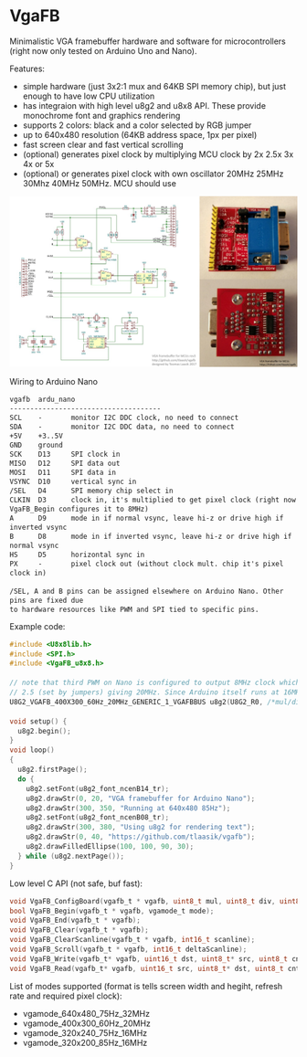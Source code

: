 # VgaFB

Minimalistic VGA framebuffer hardware and software for microcontrollers (right now only tested on Arduino Uno and Nano).

Features:
* simple hardware (just 3x2:1 mux and 64KB SPI memory chip), but just enough to have low CPU utilization
* has integraion with high level u8g2 and u8x8 API. These provide monochrome font and graphics rendering
* supports 2 colors: black and a color selected by RGB jumper
* up to 640x480 resolution (64KB address space, 1px per pixel)
* fast screen clear and fast vertical scrolling
* (optional) generates pixel clock by multiplying MCU clock by 2x 2.5x 3x 4x or 5x
* (optional) or generates pixel clock with own oscillator 20MHz 25MHz 30Mhz 40MHz 50MHz. MCU should use 

![Schematic and pcb pictures](https://raw.githubusercontent.com/tlaasik/vgafb/master/sch_pcb.jpg)

Wiring to Arduino Nano 
```
vgafb  ardu_nano
-------------------------------------
SCL    -       monitor I2C DDC clock, no need to connect
SDA    -       monitor I2C DDC data, no need to connect
+5V    +3..5V
GND    ground
SCK    D13     SPI clock in
MISO   D12     SPI data out
MOSI   D11     SPI data in
VSYNC  D10     vertical sync in
/SEL   D4      SPI memory chip select in
CLKIN  D3      clock in, it's multiplied to get pixel clock (right now VgaFB_Begin configures it to 8MHz)
A      D9      mode in if normal vsync, leave hi-z or drive high if inverted vsync
B      D8      mode in if inverted vsync, leave hi-z or drive high if normal vsync
HS     D5      horizontal sync in
PX     -       pixel clock out (without clock mult. chip it's pixel clock in)

/SEL, A and B pins can be assigned elsewhere on Arduino Nano. Other pins are fixed due
to hardware resources like PWM and SPI tied to specific pins.
```

Example code:
```C
#include <U8x8lib.h>
#include <SPI.h>
#include <VgaFB_u8x8.h>

// note that third PWM on Nano is configured to output 8MHz clock which is then multiplied by
// 2.5 (set by jumpers) giving 20MHz. Since Arduino itself runs at 16MHz we tell that the multiplier is 1.25
U8G2_VGAFB_400X300_60Hz_20MHz_GENERIC_1_VGAFBBUS u8g2(U8G2_R0, /*mul/div=*/5, 4, /* cs=*/ 4, /* a=*/ 9);

void setup() {
  u8g2.begin();
}
void loop()
{
  u8g2.firstPage();
  do {
    u8g2.setFont(u8g2_font_ncenB14_tr);
    u8g2.drawStr(0, 20, "VGA framebuffer for Arduino Nano");
    u8g2.drawStr(300, 350, "Running at 640x480 85Hz");
    u8g2.setFont(u8g2_font_ncenB08_tr);
    u8g2.drawStr(300, 380, "Using u8g2 for rendering text");
    u8g2.drawStr(0, 40, "https://github.com/tlaasik/vgafb");
    u8g2.drawFilledEllipse(100, 100, 90, 30);
  } while (u8g2.nextPage());
}
```

Low level C API (not safe, buf fast):
```C
void VgaFB_ConfigBoard(vgafb_t * vgafb, uint8_t mul, uint8_t div, uint8_t cs_pin, uint8_t ab_pin);
bool VgaFB_Begin(vgafb_t * vgafb, vgamode_t mode);
void VgaFB_End(vgafb_t * vgafb);
void VgaFB_Clear(vgafb_t * vgafb);
void VgaFB_ClearScanline(vgafb_t * vgafb, int16_t scanline);
void VgaFB_Scroll(vgafb_t * vgafb, int16_t deltaScanline);
void VgaFB_Write(vgafb_t* vgafb, uint16_t dst, uint8_t* src, uint8_t cnt);
void VgaFB_Read(vgafb_t* vgafb, uint16_t src, uint8_t* dst, uint8_t cnt);
```

List of modes supported (format is tells screen width and hegiht, refresh rate and required pixel clock):
* vgamode_640x480_75Hz_32MHz
* vgamode_400x300_60Hz_20MHz
* vgamode_320x240_75Hz_16MHz
* vgamode_320x200_85Hz_16MHz

